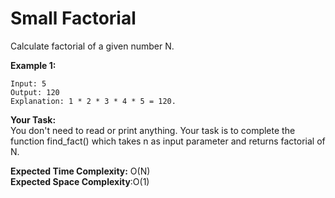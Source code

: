 # Small Factorial

Calculate factorial of a given number N.
 

**Example 1:**
```
Input: 5
Output: 120
Explanation: 1 * 2 * 3 * 4 * 5 = 120.
``` 

**Your Task:**<br>
You don't need to read or print anything. Your task is to complete the function find_fact() which takes n as input parameter and returns factorial of N.
 

**Expected Time Complexity:** O(N)<br>
**Expected Space Complexity**:O(1)
